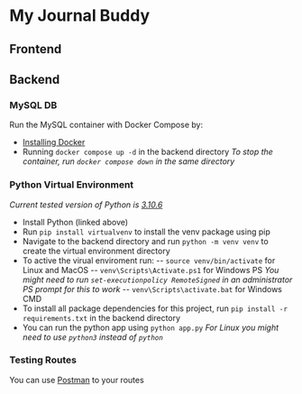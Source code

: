 # My Journal Buddy
<some description>

## Frontend
<something here>

## Backend
### MySQL DB
Run the MySQL container with Docker Compose by:
 - [Installing Docker](https://docs.docker.com/engine/install/)
 - Running ```docker compose up -d``` in the backend directory
_To stop the container, run ```docker compose down``` in the same directory_
### Python Virtual Environment
_Current tested version of Python is [3.10.6](https://www.python.org/downloads/release/python-3106/)_
- Install Python (linked above)
- Run ```pip install virtualvenv``` to install the venv package using pip
- Navigate to the backend directory and run ```python -m venv venv``` to create the virtual environment directory
- To active the virual enviroment run:
-- ```source venv/bin/activate``` for Linux and MacOS
-- ```venv\Scripts\Activate.ps1``` for Windows PS
_You might need to run ```set-executionpolicy RemoteSigned``` in an administrator PS prompt for this to work_
-- ```venv\Scripts\activate.bat``` for Windows CMD
- To install all package dependencies for this project, run ```pip install -r requirements.txt``` in the backend directory
- You can run the python app using ```python app.py```
_For Linux you might need to use ```python3``` instead of ```python```_
### Testing Routes
You can use [Postman](https://www.postman.com/) to your routes